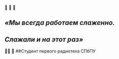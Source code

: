 :vulcan_salute: :vulcan_salute: :vulcan_salute: 
##    *«Мы всегда работаем слаженно.*
##           *Слажали и на этот раз»*
:vulcan_salute::vulcan_salute: :vulcan_salute:
##Студент первого радиотеха СПбПУ
